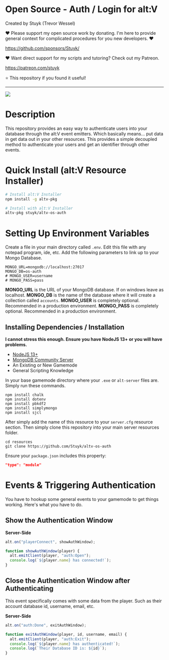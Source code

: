 # Open Source - Auth / Login for alt:V

Created by Stuyk (Trevor Wessel)

❤️ Please support my open source work by donating. I'm here to provide general context for complicated procedures for you new developers. ❤️

https://github.com/sponsors/Stuyk/

❤️ Want direct support for my scripts and tutoring? Check out my Patreon.

https://patreon.com/stuyk

⭐ This repository if you found it useful!

---

![](https://i.imgur.com/taSEyXj.jpg)

# Description

This repository provides an easy way to authenticate users into your database through the alt:V event emitters. Which basically means... put data in get data out in your other resources. This provides a simple decoupled method to authenticate your users and get an identifier through other events.

# Quick Install (alt:V Resource Installer)

```sh
# Install alt:V Installer
npm install -g altv-pkg
```

```sh
# Install with alt:V Installer
altv-pkg stuyk/altv-os-auth
```

# Setting Up Environment Variables

Create a file in your main directory called `.env`. Edit this file with any notepad program, ide, etc.
Add the following parameters to link up to your Mongo Database.

```
MONGO_URL=mongodb://localhost:27017
MONGO_DB=os-auth
# MONGO_USER=username
# MONGO_PASS=pass
```

**MONGO_URL** is the URL of your MongoDB database. If on windows leave as localhost.
**MONGO_DB** is the name of the database where it will create a collection called `accounts`.
**MONGO_USER** is completely optional. Recommended in a production environment.
**MONGO_PASS** is completely optional. Recommended in a production environment.

## Installing Dependencies / Installation

**I cannot stress this enough. Ensure you have NodeJS 13+ or you will have problems.**

- [NodeJS 13+](https://nodejs.org/en/download/current/)
- [MongoDB Community Server](https://www.mongodb.com/try/download/community)
- An Existing or New Gamemode
- General Scripting Knowledge

In your base gamemode directory where your `.exe` or `alt-server` files are. Simply run these commands.

```
npm install chalk
npm install dotenv
npm install pbkdf2
npm install simplymongo
npm install sjcl
```

After simply add the name of this resource to your `server.cfg` resource section.
Then simply clone this repository into your main server resources folder.

```
cd resources
git clone https://github.com/Stuyk/altv-os-auth
```

Ensure your `package.json` includes this property:

```json
"type": "module"
```

# Events & Triggering Authentication

You have to hookup some general events to your gamemode to get things working.
Here's what you have to do.

## Show the Authentication Window

**Server-Side**

```js
alt.on("playerConnect", showAuthWindow);

function showAuthWindow(player) {
  alt.emitClient(player, "auth:Open");
  console.log(`${player.name} has connected!`);
}
```

## Close the Authentication Window after Authenticating

This event specifically comes with some data from the player.
Such as their account database id, username, email, etc.

**Server-Side**

```js
alt.on("auth:Done", exitAuthWindow);

function exitAuthWindow(player, id, username, email) {
  alt.emitClient(player, "auth:Exit");
  console.log(`${player.name} has authenticated!`);
  console.log(`Their Database ID is: ${id}`);
}
```
